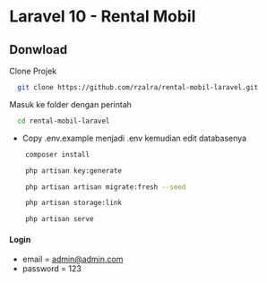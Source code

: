 # Laravel 10 - Rental Mobil

## Donwload

Clone Projek

```bash
  git clone https://github.com/rzalra/rental-mobil-laravel.git
```

Masuk ke folder dengan perintah

```bash
  cd rental-mobil-laravel
```

-   Copy .env.example menjadi .env kemudian edit databasenya

```bash
    composer install
```

```bash
    php artisan key:generate
```

```bash
    php artisan artisan migrate:fresh --seed
```

```bash
    php artisan storage:link
```

```bash
    php artisan serve
```

#### Login

-   email = admin@admin.com
-   password = 123
